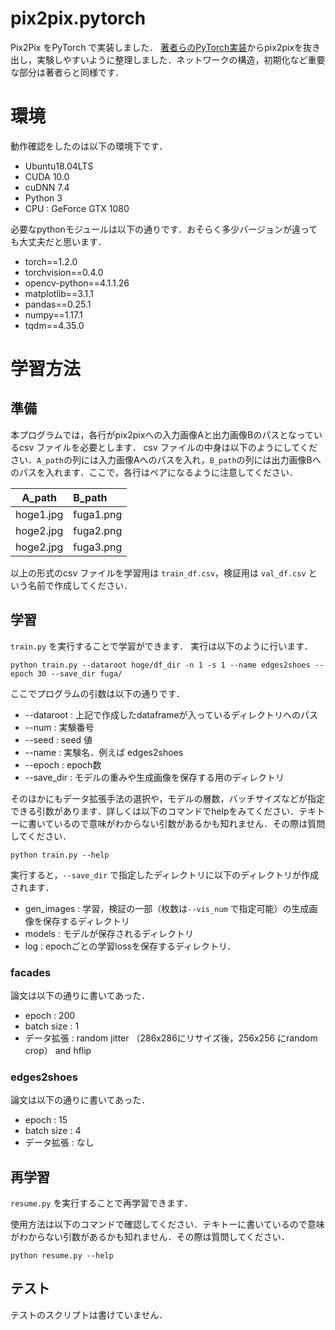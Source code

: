 # pix2pix.pytorch
Pix2Pix をPyTorch で実装しました．
[著者らのPyTorch実装](https://github.com/junyanz/pytorch-CycleGAN-and-pix2pix)からpix2pixを抜き出し，実験しやすいように整理しました．ネットワークの構造，初期化など重要な部分は著者らと同様です．

# 環境
動作確認をしたのは以下の環境下です．

- Ubuntu18.04LTS
- CUDA 10.0
- cuDNN 7.4
- Python 3
- CPU : GeForce GTX 1080

必要なpythonモジュールは以下の通りです．おそらく多少バージョンが違っても大丈夫だと思います．

- torch==1.2.0
- torchvision==0.4.0
- opencv-python==4.1.1.26
- matplotlib==3.1.1
- pandas==0.25.1
- numpy==1.17.1
- tqdm==4.35.0

# 学習方法
## 準備
本プログラムでは，各行がpix2pixへの入力画像Aと出力画像Bのパスとなっているcsv ファイルを必要とします．
csv ファイルの中身は以下のようにしてください．`A_path`の列には入力画像Aへのパスを入れ，`B_path`の列には出力画像Bへのパスを入れます．ここで，各行はペアになるように注意してください．

| A_path | B_path |
|:----:|:----|
|hoge1.jpg | fuga1.png|
|hoge2.jpg | fuga2.png|
|hoge2.jpg | fuga3.png|

以上の形式のcsv ファイルを学習用は `train_df.csv`，検証用は `val_df.csv` という名前で作成してください．

## 学習
`train.py` を実行することで学習ができます．
実行は以下のように行います．

```
python train.py --dataroot hoge/df_dir -n 1 -s 1 --name edges2shoes --epoch 30 --save_dir fuga/
```

ここでプログラムの引数は以下の通りです．
- --dataroot : 上記で作成したdataframeが入っているディレクトリへのパス
- --num : 実験番号
- --seed : seed 値
- --name : 実験名．例えば edges2shoes
- --epoch : epoch数
- --save_dir : モデルの重みや生成画像を保存する用のディレクトリ

そのほかにもデータ拡張手法の選択や，モデルの層数，バッチサイズなどが指定できる引数があります．詳しくは以下のコマンドでhelpをみてください．テキトーに書いているので意味がわからない引数があるかも知れません．その際は質問してください．
```
python train.py --help
```

実行すると，`--save_dir` で指定したディレクトリに以下のディレクトリが作成されます．
- gen_images : 学習，検証の一部（枚数は`--vis_num` で指定可能）の生成画像を保存するディレクトリ
- models : モデルが保存されるディレクトリ
- log : epochごとの学習lossを保存するディレクトリ．

### facades
論文は以下の通りに書いてあった．

- epoch : 200
- batch size : 1
- データ拡張 : random jitter （286x286にリサイズ後，256x256 にrandom crop） and hflip

### edges2shoes
論文は以下の通りに書いてあった．

- epoch : 15
- batch size : 4
- データ拡張 : なし

## 再学習
`resume.py` を実行することで再学習できます．

使用方法は以下のコマンドで確認してください．テキトーに書いているので意味がわからない引数があるかも知れません．その際は質問してください．

```
python resume.py --help
```

## テスト
テストのスクリプトは書けていません．
